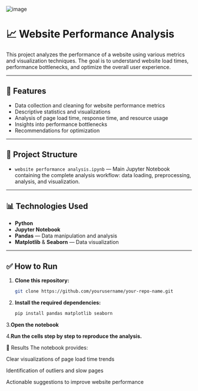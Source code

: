 ![image](https://github.com/user-attachments/assets/aacb5e35-cfc6-4d6b-89e4-70c3fe7cdf7b)



# 📈 Website Performance Analysis

This project analyzes the performance of a website using various metrics and visualization techniques. The goal is to understand website load times, performance bottlenecks, and optimize the overall user experience.

---

## 🚀 Features

- Data collection and cleaning for website performance metrics
- Descriptive statistics and visualizations
- Analysis of page load time, response time, and resource usage
- Insights into performance bottlenecks
- Recommendations for optimization

---

## 📂 Project Structure

- `website performance analysis.ipynb` — Main Jupyter Notebook containing the complete analysis workflow: data loading, preprocessing, analysis, and visualization.

---

## 📊 Technologies Used

- **Python**
- **Jupyter Notebook**
- **Pandas** — Data manipulation and analysis
- **Matplotlib** & **Seaborn** — Data visualization

---

## ✅ How to Run

1. **Clone this repository:**

   ```bash
   git clone https://github.com/yourusername/your-repo-name.git
2. **Install the required dependencies:**
    ```bash
   pip install pandas matplotlib seaborn
3.**Open the notebook**

4.**Run the cells step by step to reproduce the analysis.**


📌 Results
The notebook provides:

Clear visualizations of page load time trends

Identification of outliers and slow pages

Actionable suggestions to improve website performance
  






